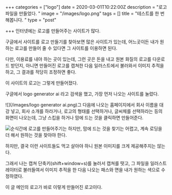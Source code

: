 +++
categories = ["logo"]
date = 2020-03-01T10:22:00Z
description = "로고 파일을 만들었다. "
image = "/images/logo.png"
tags = []
title = "테스트를 한 번 해봅니다. "
type = "post"

+++
인터넷에는 로고를 만들어주는 사이트가 많다.

구글에서 사이트를 로고 만들기를 찾아보면 많은 사이트가 있는데, 어느곳이든 내가 원하는 로고를 만들어 줄 수 있다면 그 사이트를 이용하면 된다.

다만, 이용료를 내야 하는 곳이 있는데, 그런 곳은 돈을 내고 원본 화질의 로고를 다운로드 받던지, 아니면 만들어진 로고를 캡쳐한 다음 일러스트에서 불러와서 이미지 추적을 하고, 그 결과를 적당히 조정하면 좋다.

이 사이트의 로고는 그렇게 만들어졌다.

구글에서 logo generator ai 라고 검색을 했고, 가장 먼저 나오는 사이트를 눌렀다. 

![](/images/logo generator ai.png)그 다음에 나오는 홈페이지에서 회사 이름을 대강 넣고, 회사 소개를 하라거나, 로고의 형태를 선택하거나, 글씨체를 선택하라는 등의 화면이 나오는데, 그냥 스킵을 하거나 맘에 드는 것을 클릭하면 만들어준다. 

  
![](/images/logosite.png)순식간에 로고를 만들어주기는 하지만, 맘에 드는 것을 찾기는 어렵고, 계속 로딩을 더 해서 원하는 것을 찾아야 한다. 

하지만, 결국 이런 사이트들도 먹고 살아야 하니 원본 이미지를 크게 제공해주지는 않는다.

그래서 나는 캡쳐 단축키(shift+window+s)를 눌러서 캡쳐를 떳고, 그 파일을 일러스트레이터로 불러들여서 이미지 추적을 한 다음 나오는 패스와 면을 내가 원하는 색으로 수정하였다. 

이 글 메인의 로고가 바로 이렇게 만들어진 로고이다. 